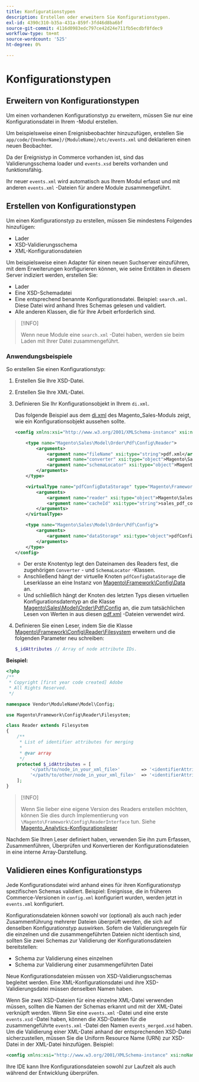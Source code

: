 ```yaml
---
title: Konfigurationstypen
description: Erstellen oder erweitern Sie Konfigurationstypen.
exl-id: 4390c310-b35a-431a-859f-3fd46d8ba6bf
source-git-commit: 4116d0983edc797ce42d24e711fb5ecdbf8fdec9
workflow-type: tm+mt
source-wordcount: '525'
ht-degree: 0%

---
```


# Konfigurationstypen

## Erweitern von Konfigurationstypen

Um einen vorhandenen Konfigurationstyp zu erweitern, müssen Sie nur eine Konfigurationsdatei in Ihrem -Modul erstellen.

Um beispielsweise einen Ereignisbeobachter hinzuzufügen, erstellen Sie `app/code/{VendorName}/{ModuleName}/etc/events.xml` und deklarieren einen neuen Beobachter.

Da der Ereignistyp in Commerce vorhanden ist, sind das Validierungsschema loader und `events.xsd` bereits vorhanden und funktionsfähig.

Ihr neuer `events.xml` wird automatisch aus Ihrem Modul erfasst und mit anderen `events.xml` -Dateien für andere Module zusammengeführt.

## Erstellen von Konfigurationstypen

Um einen Konfigurationstyp zu erstellen, müssen Sie mindestens Folgendes hinzufügen:

- Lader
- XSD-Validierungsschema
- XML-Konfigurationsdateien

Um beispielsweise einen Adapter für einen neuen Suchserver einzuführen, mit dem Erweiterungen konfigurieren können, wie seine Entitäten in diesem Server indiziert werden, erstellen Sie:

- Lader
- Eine XSD-Schemadatei
- Eine entsprechend benannte Konfigurationsdatei. Beispiel: `search.xml`. Diese Datei wird anhand Ihres Schemas gelesen und validiert.
- Alle anderen Klassen, die für Ihre Arbeit erforderlich sind.

>[!INFO]
>
>Wenn neue Module eine `search.xml` -Datei haben, werden sie beim Laden mit Ihrer Datei zusammengeführt.

### Anwendungsbeispiele

So erstellen Sie einen Konfigurationstyp:

1. Erstellen Sie Ihre XSD-Datei.
1. Erstellen Sie Ihre XML-Datei.
1. Definieren Sie Ihr Konfigurationsobjekt in Ihrem `di.xml`.

   Das folgende Beispiel aus dem [di.xml](https://github.com/magento/magento2/blob/2.4/app/code/Magento/Sales/etc/di.xml) des Magento_Sales-Moduls zeigt, wie ein Konfigurationsobjekt aussehen sollte.

   ```xml
   <config xmlns:xsi="http://www.w3.org/2001/XMLSchema-instance" xsi:noNamespaceSchemaLocation="urn:magento:framework:ObjectManager/etc/config.xsd">
   
       <type name="Magento\Sales\Model\Order\Pdf\Config\Reader">
           <arguments>
               <argument name="fileName" xsi:type="string">pdf.xml</argument>
               <argument name="converter" xsi:type="object">Magento\Sales\Model\Order\Pdf\Config\Converter</argument>
               <argument name="schemaLocator" xsi:type="object">Magento\Sales\Model\Order\Pdf\Config\SchemaLocator</argument>
           </arguments>
       </type>
   
       <virtualType name="pdfConfigDataStorage" type="Magento\Framework\Config\Data">
           <arguments>
               <argument name="reader" xsi:type="object">Magento\Sales\Model\Order\Pdf\Config\Reader</argument>
               <argument name="cacheId" xsi:type="string">sales_pdf_config</argument>
           </arguments>
       </virtualType>
   
       <type name="Magento\Sales\Model\Order\Pdf\Config">
           <arguments>
               <argument name="dataStorage" xsi:type="object">pdfConfigDataStorage</argument>
           </arguments>
       </type>
   </config>
   ```

   - Der erste Knotentyp legt den Dateinamen des Readers fest, die zugehörigen `Converter` - und `SchemaLocator` -Klassen.
   - Anschließend hängt der virtuelle Knoten `pdfConfigDataStorage` die Leserklasse an eine Instanz von [Magento\Framework\Config\Data](https://github.com/magento/magento2/blob/2.4/lib/internal/Magento/Framework/Config/Data.php) an.
   - Und schließlich hängt der Knoten des letzten Typs diesen virtuellen Konfigurationsdatentyp an die Klasse [Magento\Sales\Model\Order\Pdf\Config](https://github.com/magento/magento2/blob/2.4/app/code/Magento/Sales/Model/Order/Pdf/Config.php) an, die zum tatsächlichen Lesen von Werten in aus diesen [pdf.xml](https://github.com/magento/magento2/blob/2.4/app/code/Magento/Sales/etc/pdf.xml) -Dateien verwendet wird.

1. Definieren Sie einen Leser, indem Sie die Klasse [Magento\Framework\Config\Reader\Filesystem](https://github.com/magento/magento2/blob/2.4/lib/internal/Magento/Framework/Config/Reader/Filesystem.php) erweitern und die folgenden Parameter neu schreiben:

   ```php
   $_idAttributes // Array of node attribute IDs.
   ```

**Beispiel:**

```php
<?php
/**
 * Copyright [first year code created] Adobe
 * All Rights Reserved.
 */

namespace Vendor\ModuleName\Model\Config;

use Magento\Framework\Config\Reader\Filesystem;

class Reader extends Filesystem
{
    /**
     * List of identifier attributes for merging
     *
     * @var array
     */
    protected $_idAttributes = [
         '</path/to/node_in_your_xml_file>'        => '<identifierAttributeName>',
         '</path/to/other/node_in_your_xml_file>'  => '<identifierAttributeName>',
    ];
}
```

>[!INFO]
>
>Wenn Sie lieber eine eigene Version des Readers erstellen möchten, können Sie dies durch Implementierung von `\Magento\Framework\Config\ReaderInterface` tun. Siehe [Magento_Analytics-Konfigurationsleser](https://github.com/magento/magento2/blob/2.4/app/code/Magento/Analytics/ReportXml/Config/Reader.php)

Nachdem Sie Ihren Leser definiert haben, verwenden Sie ihn zum Erfassen, Zusammenführen, Überprüfen und Konvertieren der Konfigurationsdateien in eine interne Array-Darstellung.

## Validieren eines Konfigurationstyps

Jede Konfigurationsdatei wird anhand eines für ihren Konfigurationstyp spezifischen Schemas validiert. Beispiel: Ereignisse, die in früheren Commerce-Versionen in `config.xml` konfiguriert wurden, werden jetzt in `events.xml` konfiguriert.

Konfigurationsdateien können sowohl vor (optional) als auch nach jeder Zusammenführung mehrerer Dateien überprüft werden, die sich auf denselben Konfigurationstyp auswirken. Sofern die Validierungsregeln für die einzelnen und die zusammengeführten Dateien nicht identisch sind, sollten Sie zwei Schemas zur Validierung der Konfigurationsdateien bereitstellen:

- Schema zur Validierung eines einzelnen
- Schema zur Validierung einer zusammengeführten Datei

Neue Konfigurationsdateien müssen von XSD-Validierungsschemas begleitet werden. Eine XML-Konfigurationsdatei und ihre XSD-Validierungsdatei müssen denselben Namen haben.

Wenn Sie zwei XSD-Dateien für eine einzelne XML-Datei verwenden müssen, sollten die Namen der Schemas erkannt und mit der XML-Datei verknüpft werden.
Wenn Sie eine `events.xml` -Datei und eine erste `events.xsd` -Datei haben, können die XSD-Dateien für die zusammengeführte `events.xml` -Datei den Namen `events_merged.xsd` haben.
Um die Validierung einer XML-Datei anhand der entsprechenden XSD-Datei sicherzustellen, müssen Sie die Uniform Resource Name (URN) zur XSD-Datei in der XML-Datei hinzufügen. Beispiel:

```xml
<config xmlns:xsi="http://www.w3.org/2001/XMLSchema-instance" xsi:noNamespaceSchemaLocation="urn:magento:framework:ObjectManager:etc/config.xsd">
```

Ihre IDE kann Ihre Konfigurationsdateien sowohl zur Laufzeit als auch während der Entwicklung überprüfen.
